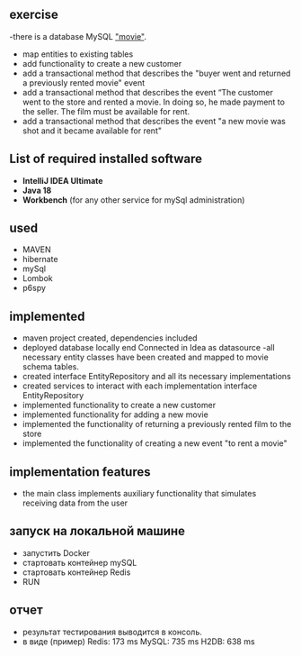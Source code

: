 ## exercise

-there is a database MySQL  ["movie"]().

- map entities to existing tables
- add functionality to create a new customer
- add a transactional method that describes the "buyer went and returned a previously rented movie" event
- add a transactional method that describes the event “The customer went to the store and rented a movie. In doing so,
  he made payment to the seller. The film must be available for rent.
- add a transactional method that describes the event "a new movie was shot and it became available for rent"

## List of required installed software

* **IntelliJ IDEA Ultimate**
* **Java 18**
* **Workbench**  (for any other service for mySql administration)

## used

- MAVEN
- hibernate
- mySql
- Lombok
- p6spy

## implemented

- maven project created, dependencies included
- deployed database locally end Connected in Idea as datasource
  -all necessary entity classes have been created and mapped to movie schema tables.
- created interface EntityRepository<T> and all its necessary implementations
- created services to interact with each implementation interface EntityRepository<T>
- implemented functionality to create a new customer
- implemented functionality for adding a new movie
- implemented the functionality of returning a previously rented film to the store
- implemented the functionality of creating a new event "to rent a movie"

## implementation features

- the main class implements auxiliary functionality that simulates receiving data from the user

## запуск на локальной машине

- запустить Docker
- стартовать контейнер mySQL
- стартовать контейнер Redis
- RUN

## отчет

- результат тестирования выводится в консоль.
- в виде (пример)
  Redis:    173 ms
  MySQL:    735 ms
  H2DB:    638 ms


